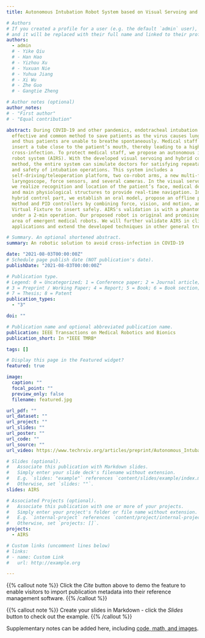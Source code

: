 ```yaml
---
title: Autonomous Intubation Robot System based on Visual Servoing and Hybrid Control

# Authors
# If you created a profile for a user (e.g. the default `admin` user), write the username (folder name) here 
# and it will be replaced with their full name and linked to their profile.
authors:
  - admin
  # - Yike Qiu
  # - Han Hao
  # - Yizhou Xu
  # - Yuxuan Nie
  # - Yuhua Jiang
  # - Xi Wu
  # - Zhe Guo
  # - Gangtie Zheng

# Author notes (optional)
author_notes:
# - "First author"
# - "Equal contribution"

abstract: During COVID-19 and other pandemics, endotracheal intubation is an
  effective and common method to save patients as the virus causes lung fibrosis
  and thus patients are unable to breathe spontaneously. Medical staff need to
  insert a tube close to the patient’s mouth, thereby leading to a high risk of
  cross-infection. To protect medical staff, we propose an autonomous intubation
  robot system (AIRS). With the developed visual servoing and hybrid control
  method, the entire system can simulate doctors for satisfying repeatability
  and safety of intubation operations. This system includes a
  self-driving/teleoperation platform, two co-robot arms, a new multi-functional
  laryngoscope, force sensors, and several cameras. In the visual servoing part,
  we realize recognition and location of the patient’s face, medical devices,
  and main physiological structures to provide real-time navigation. In the
  hybrid control part, we establish an oral model, propose an offline planning
  method and PID controllers by combining force, vision, and motion, and apply
  Virtual Fixture to insert safely. AIRS's validation is with a phantom model
  under a 2-min operation. Our proposed robot is original and promising in the
  area of emergent medical robots. We will further validate AIRS in clinical
  applications and extend the developed techniques in other general treatments.

# Summary. An optional shortened abstract.
summary: An robotic solution to avoid cross-infection in COVID-19

date: "2021-08-03T00:00:00Z"
# Schedule page publish date (NOT publication's date).
publishDate: "2021-08-03T00:00:00Z"

# Publication type.
# Legend: 0 = Uncategorized; 1 = Conference paper; 2 = Journal article;
# 3 = Preprint / Working Paper; 4 = Report; 5 = Book; 6 = Book section;
# 7 = Thesis; 8 = Patent
publication_types:
  - "3"

doi: ""

# Publication name and optional abbreviated publication name.
publication: IEEE Transactions on Medical Robotics and Bionics
publication_short: In *IEEE TMRB*

tags: []

# Display this page in the Featured widget?
featured: true

image:
  caption: ""
  focal_point: ""
  preview_only: false
  filename: featured.jpg

url_pdf: ""
url_dataset: ""
url_project: ""
url_slides: ""
url_poster: ""
url_code: ""
url_source: ""
url_video: https://www.techrxiv.org/articles/preprint/Autonomous_Intubation_Robot_System_based_on_Visual_Servoing_and_Hybrid_Control/15087696?file=29008536

# Slides (optional).
#   Associate this publication with Markdown slides.
#   Simply enter your slide deck's filename without extension.
#   E.g. `slides: "example"` references `content/slides/example/index.md`.
#   Otherwise, set `slides: ""`.
slides: AIRS

# Associated Projects (optional).
#   Associate this publication with one or more of your projects.
#   Simply enter your project's folder or file name without extension.
#   E.g. `internal-project` references `content/project/internal-project/index.md`.
#   Otherwise, set `projects: []`.
projects:
  - AIRS

# Custom links (uncomment lines below)
# links:
# - name: Custom Link
#   url: http://example.org

---
```


{{% callout note %}}
Click the *Cite* button above to demo the feature to enable visitors to import publication metadata into their reference management software.
{{% /callout %}}

{{% callout note %}}
Create your slides in Markdown - click the *Slides* button to check out the example.
{{% /callout %}}

Supplementary notes can be added here, including [code, math, and images](https://wowchemy.com/docs/writing-markdown-latex/).
